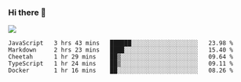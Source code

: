 ### Hi there 👋
<img align="center" src="https://github-readme-stats.vercel.app/api?username=Tumao727&show_icons=true&hide_title=true&theme=dracula" />

<!--START_SECTION:waka-->
```text
JavaScript   3 hrs 43 mins   ██████░░░░░░░░░░░░░░░░░░░   23.98 % 
Markdown     2 hrs 23 mins   ████░░░░░░░░░░░░░░░░░░░░░   15.40 % 
Cheetah      1 hr 29 mins    ██▒░░░░░░░░░░░░░░░░░░░░░░   09.64 % 
TypeScript   1 hr 24 mins    ██▒░░░░░░░░░░░░░░░░░░░░░░   09.11 % 
Docker       1 hr 16 mins    ██░░░░░░░░░░░░░░░░░░░░░░░   08.26 % 
```
<!--END_SECTION:waka-->